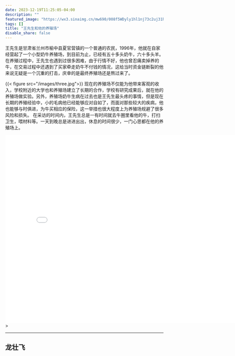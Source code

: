 ```yaml
---
date: 2023-12-19T11:25:05-04:00
description: ""
featured_image: "https://wx3.sinaimg.cn/mw690/008f5WDyly1hl1nj73c2uj31hc0u0n2k.jpg"
tags: []
title: "王先生和他的养殖场"
disable_share: false
---
```

王先生是甘肃省兰州市榆中县夏官营镇的一个普通的农民，1996年，他就在自家经营起了一个小型奶牛养殖场，到目前为止，已经有五十多头奶牛，六十多头羊。在养殖过程中，王先生也遇到过很多困难，由于行情不好，他也曾忍痛卖掉养的牛，在交易过程中还遇到了买家牵走奶牛不付钱的情况，这给当时资金链断裂的他来说无疑是一个沉重的打击，庆幸的是最终养殖场还是熬过来了。


{{< figure src="/images/three.jpg">}}
现在的养殖场不仅能为他带来客观的收入，学校附近的大学也和养殖场建立了长期的合作，学校有研究成果后，就在他的养殖场做实验。另外，养殖场奶牛生病在过去也是王先生最头疼的事情，但是现在长期的养殖经验中，小的毛病他已经能够应对自如了，而面对那些较大的疾病，他也能够与时俱进，为牛买相应的保险，这一举措也很大程度上为养殖场规避了很多风险和损失。
在采访的时间内，王先生总是一有时间就去牛圈里看他的牛，打扫卫生，喂材料等。一天到晚总是进进出出，休息的时间很少，一门心思都在他的养殖场上。

<iframe src="//player.bilibili.com/player.html?aid=750249254&bvid=BV13C4y1u74B&cid=1376940100&p=1" scrolling="no" border="0" frameborder="no" framespacing="0" allowfullscreen="true"width="800px" height="600px"> </iframe>> </iframe>

---
龙壮飞
---



